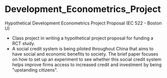 # Development_Econometrics_Project
Hypothetical Development Econometrics Project Proposal (EC 522 - Boston U)

- Class project in writing a hypothetical project proposal for funding a RCT study. 
- A social credit system is being piloted throughout China that aims to have social and economic benefits to society. The brief paper focuses on how to set up an experiment to see whether this social credit system helps improve firms access to increased credit and investment by being "upstanding citizens".
